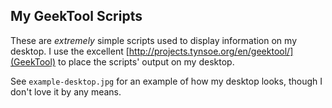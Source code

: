 ## My GeekTool Scripts
These are *extremely* simple scripts used to display information on my desktop.
I use the excellent [http://projects.tynsoe.org/en/geektool/](GeekTool) to place the
scripts' output on my desktop.

See `example-desktop.jpg` for an example of how my desktop looks, though I don't love it
by any means.